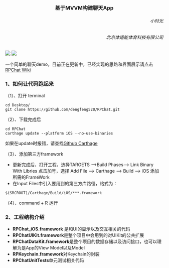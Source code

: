 <h3><center>基于MVVM构建聊天App</center></h3>

<h6 align='right'>小时光</h6>
<h6  align='right'>北京体适能体育科技有限公司</h6> 

![](https://img.shields.io/badge/language-swift-orange.svg)
![](https://img.shields.io/cocoapods/l/RPBannerView-Swift.svg?style=flat)

一个简单的聊天demo，目前正在更新中，已经实现的思路和界面展示请点击[RPChat Wiki](https://github.com/dengfeng520/RPChat/wiki/%E5%9F%BA%E4%BA%8EMVVM%E6%9E%84%E5%BB%BA%E8%81%8A%E5%A4%A9App)

<h3>1、如何让代码跑起来</h3>

（1）、打开 terminal

```
cd Desktop/
git clone https://github.com/dengfeng520/RPChat.git
```
（2）、下载完成后

```
cd RPChat 
carthage update --platform iOS --no-use-binaries
```
如果在update时报错，请查找[Github Carthage](https://github.com/Carthage/Carthage)

（3）、添加第三方framework

* 更新完成后，打开工程，选择TARGETS -->Build Phases--> Link Binary With Libries 点击加号，选择 Add File --> Carthage --> Build --> iOS 添加所需的FrameWork
* 在Input Files中引入要用到的第三方库路径，格式为：

```
$(SRCROOT)/Carthage/Build/iOS/***.framework
```
（4）、command + R  运行

<h3>2、工程结构介绍</h3>

* **RPChat_iOS.framework** 是和UI的显示以及交互相关的代码
* **RPChatUIKit.framework**是整个项目中会用到的对UIKit的公共扩展
* **RPChatDataKit.framework**是整个项目的数据存储以及访问接口，也可以理解为是App的View Model以及Model
* **RPKeychain.framework**对Keychain的封装
* **RPChatUnitTests**单元测试相关代码
